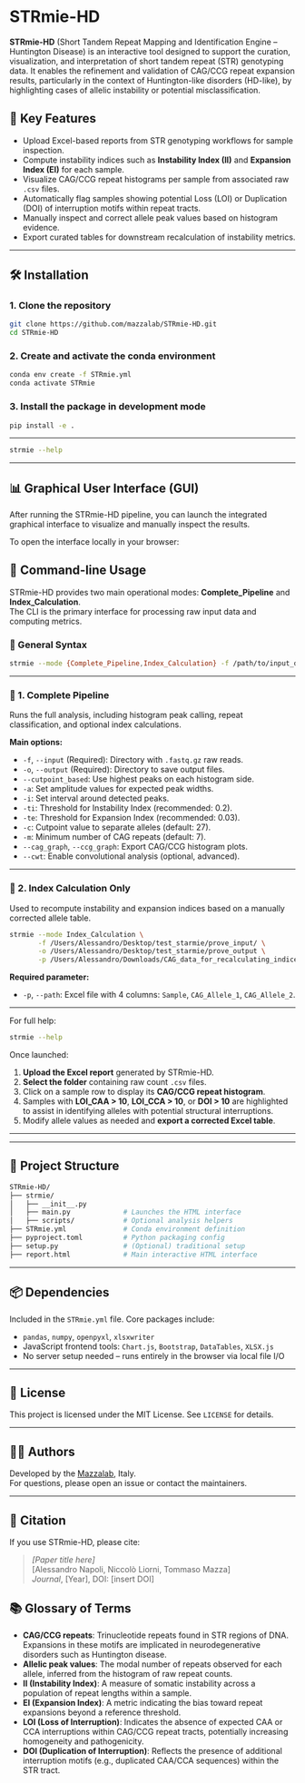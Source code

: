 # STRmie-HD

**STRmie-HD** (Short Tandem Repeat Mapping and Identification Engine – Huntington Disease) is an interactive tool designed to support the curation, visualization, and interpretation of short tandem repeat (STR) genotyping data. It enables the refinement and validation of CAG/CCG repeat expansion results, particularly in the context of Huntington-like disorders (HD-like), by highlighting cases of allelic instability or potential misclassification.

## 🚀 Key Features

- Upload Excel-based reports from STR genotyping workflows for sample inspection.
- Compute instability indices such as **Instability Index (II)** and **Expansion Index (EI)** for each sample.
- Visualize CAG/CCG repeat histograms per sample from associated raw `.csv` files.
- Automatically flag samples showing potential Loss (LOI) or Duplication (DOI) of interruption motifs within repeat tracts.
- Manually inspect and correct allele peak values based on histogram evidence.
- Export curated tables for downstream recalculation of instability metrics.

---

## 🛠️ Installation

### 1. Clone the repository

```bash
git clone https://github.com/mazzalab/STRmie-HD.git
cd STRmie-HD
```

### 2. Create and activate the conda environment

```bash
conda env create -f STRmie.yml
conda activate STRmie
```

### 3. Install the package in development mode

```bash
pip install -e .
```

---

```bash
strmie --help
```

---

## 📊 Graphical User Interface (GUI)

After running the STRmie-HD pipeline, you can launch the integrated graphical interface to visualize and manually inspect the results.

To open the interface locally in your browser:



## 🧪 Command-line Usage

STRmie-HD provides two main operational modes: **Complete_Pipeline** and **Index_Calculation**.  
The CLI is the primary interface for processing raw input data and computing metrics.

### 🔹 General Syntax

```bash
strmie --mode {Complete_Pipeline,Index_Calculation} -f /path/to/input_dir -o /path/to/output_dir [options]
```

---

### 🔹 1. Complete Pipeline

Runs the full analysis, including histogram peak calling, repeat classification, and optional index calculations.


**Main options:**
- `-f`, `--input` (Required): Directory with `.fastq.gz` raw reads.
- `-o`, `--output` (Required): Directory to save output files.
- `--cutpoint_based`: Use highest peaks on each histogram side.
- `-a`: Set amplitude values for expected peak widths.
- `-i`: Set interval around detected peaks.
- `-ti`: Threshold for Instability Index (recommended: 0.2).
- `-te`: Threshold for Expansion Index (recommended: 0.03).
- `-c`: Cutpoint value to separate alleles (default: 27).
- `-m`: Minimum number of CAG repeats (default: 7).
- `--cag_graph`, `--ccg_graph`: Export CAG/CCG histogram plots.
- `--cwt`: Enable convolutional analysis (optional, advanced).

---

### 🔹 2. Index Calculation Only

Used to recompute instability and expansion indices based on a manually corrected allele table.

```bash
strmie --mode Index_Calculation \
       -f /Users/Alessandro/Desktop/test_starmie/prove_input/ \
       -o /Users/Alessandro/Desktop/test_starmie/prove_output \
       -p /Users/Alessandro/Downloads/CAG_data_for_recalculating_indices.xlsx
```

**Required parameter:**
- `-p`, `--path`: Excel file with 4 columns: `Sample`, `CAG_Allele_1`, `CAG_Allele_2`.

---

For full help:

```bash
strmie --help
```


Once launched:

1. **Upload the Excel report** generated by STRmie-HD.
2. **Select the folder** containing raw count `.csv` files.
3. Click on a sample row to display its **CAG/CCG repeat histogram**.
4. Samples with **LOI_CAA > 10**, **LOI_CCA > 10**, or **DOI > 10** are highlighted to assist in identifying alleles with potential structural interruptions.
5. Modify allele values as needed and **export a corrected Excel table**.


---


---

## 📁 Project Structure

```bash
STRmie-HD/
├── strmie/
│   ├── __init__.py
│   ├── main.py             # Launches the HTML interface
│   ├── scripts/            # Optional analysis helpers
├── STRmie.yml              # Conda environment definition
├── pyproject.toml          # Python packaging config
├── setup.py                # (Optional) traditional setup
├── report.html             # Main interactive HTML interface
```

---

## 📦 Dependencies

Included in the `STRmie.yml` file. Core packages include:

- `pandas`, `numpy`, `openpyxl`, `xlsxwriter`
- JavaScript frontend tools: `Chart.js`, `Bootstrap`, `DataTables`, `XLSX.js`
- No server setup needed – runs entirely in the browser via local file I/O

---

## 📄 License

This project is licensed under the MIT License. See `LICENSE` for details.

---

## 👩‍🔬 Authors

Developed by the [Mazzalab](https://github.com/mazzalab), Italy.  
For questions, please open an issue or contact the maintainers.

---

## 🔗 Citation

If you use STRmie-HD, please cite:

> *[Paper title here]*  
> [Alessandro Napoli, Niccolò Liorni, Tommaso Mazza]  
> *Journal*, [Year], DOI: [insert DOI]


## 📚 Glossary of Terms

- **CAG/CCG repeats**: Trinucleotide repeats found in STR regions of DNA. Expansions in these motifs are implicated in neurodegenerative disorders such as Huntington disease.
- **Allelic peak values**: The modal number of repeats observed for each allele, inferred from the histogram of raw repeat counts.
- **II (Instability Index)**: A measure of somatic instability across a population of repeat lengths within a sample.
- **EI (Expansion Index)**: A metric indicating the bias toward repeat expansions beyond a reference threshold.
- **LOI (Loss of Interruption)**: Indicates the absence of expected CAA or CCA interruptions within CAG/CCG repeat tracts, potentially increasing homogeneity and pathogenicity.
- **DOI (Duplication of Interruption)**: Reflects the presence of additional interruption motifs (e.g., duplicated CAA/CCA sequences) within the STR tract.
